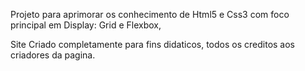 Projeto para aprimorar os conhecimento de Html5 e Css3 com foco principal em Display: Grid e Flexbox,

Site Criado completamente para fins didaticos, todos os creditos aos criadores da pagina.
